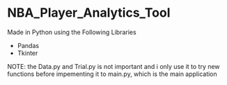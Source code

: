 # NBA_Player_Analytics_Tool
Made in Python using the Following Libraries
- Pandas
- Tkinter

NOTE: the Data.py and Trial.py is not important and i 
only use it to try new functions before impementing it 
to main.py, which is the main application

